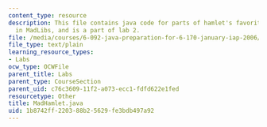```yaml
---
content_type: resource
description: This file contains java code for parts of hamlet's favorite soliloquy,
  in MadLibs, and is a part of lab 2.
file: /media/courses/6-092-java-preparation-for-6-170-january-iap-2006/1b8742ff220388b25629fe3bdb497a92_MadHamlet.java
file_type: text/plain
learning_resource_types:
- Labs
ocw_type: OCWFile
parent_title: Labs
parent_type: CourseSection
parent_uid: c76c3609-11f2-a073-ecc1-fdfd622e1fed
resourcetype: Other
title: MadHamlet.java
uid: 1b8742ff-2203-88b2-5629-fe3bdb497a92
---
```

